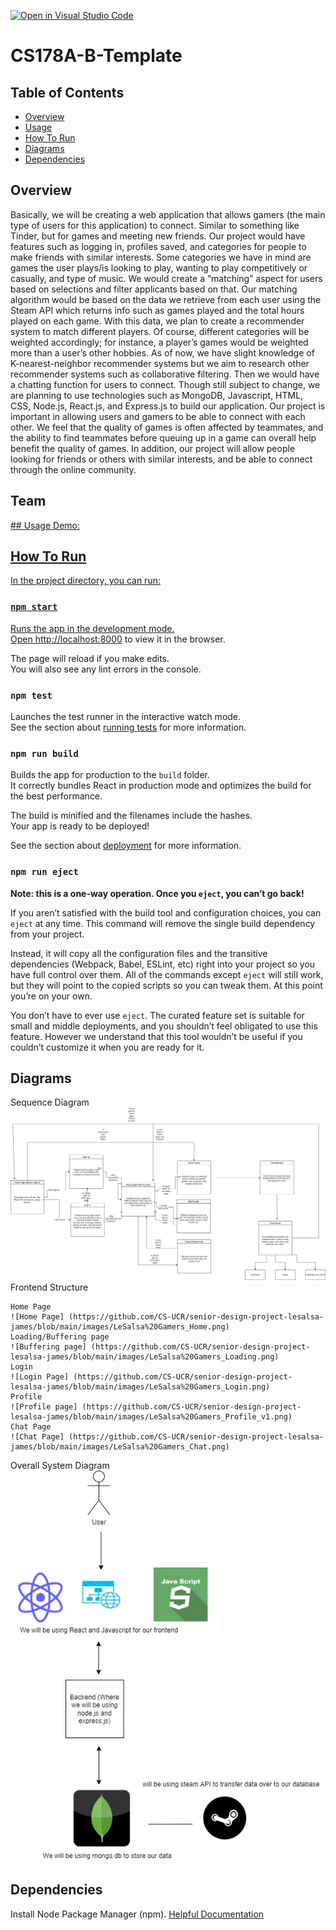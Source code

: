 [![Open in Visual Studio Code](https://classroom.github.com/assets/open-in-vscode-f059dc9a6f8d3a56e377f745f24479a46679e63a5d9fe6f495e02850cd0d8118.svg)](https://classroom.github.com/online_ide?assignment_repo_id=5819898&assignment_repo_type=AssignmentRepo)
# CS178A-B-Template

## Table of Contents
- [Overview](#overview)
- [Usage](#usage)
- [How To Run](#how-to-run)
- [Diagrams](#diagrams)
- [Dependencies](#dependencies)

## Overview
Basically, we will be creating a web application that allows gamers (the main type of users for this application) to connect. Similar to something like Tinder, but for games and meeting new friends. Our project would have features such as logging in, profiles saved, and categories for people to make friends with similar interests. Some categories we have in mind are games the user plays/is looking to play, wanting to play competitively or casually, and type of music. We would create a “matching” aspect for users based on selections and filter applicants based on that. 
  Our matching algorithm would be based on the data we retrieve from each user using the Steam API which returns info such as games played and the total hours played on each game. With this data, we plan to create a recommender system to match different players. Of course, different categories will be weighted accordingly; for instance, a player’s games would be weighted more than a user’s other hobbies. As of now, we have slight knowledge of K-nearest-neighbor recommender systems but we aim to research other recommender systems such as collaborative filtering. 
Then we would have a chatting function for users to connect. Though still subject to change, we are planning to use technologies such as MongoDB, Javascript, HTML, CSS, Node.js, React.js, and Express.js to build our application.
	Our project is important in allowing users and gamers to be able to connect with each other. We feel that the quality of games is often affected by teammates, and the ability to find teammates before queuing up in a game can overall help benefit the quality of games. In addition, our project will allow people looking for friends or others with similar interests, and be able to connect through the online community.


## Team
<a href="https://github.com/achen163" target="_blank">
  
<a href="https://github.com/sabroops" target="_blank">
  
<a href="https://github.com/steven-nguyen22" target="_blank">
## Usage
Demo: <Link to youtube video>

<Screenshot of application>

## How To Run
In the project directory, you can run:

### `npm start`

Runs the app in the development mode.<br />
Open [http://localhost:8000](http://localhost:8000) to view it in the browser.

The page will reload if you make edits.<br />
You will also see any lint errors in the console.

### `npm test`

Launches the test runner in the interactive watch mode.<br />
See the section about [running tests](https://facebook.github.io/create-react-app/docs/running-tests) for more information.

### `npm run build`

Builds the app for production to the `build` folder.<br />
It correctly bundles React in production mode and optimizes the build for the best performance.

The build is minified and the filenames include the hashes.<br />
Your app is ready to be deployed!

See the section about [deployment](https://facebook.github.io/create-react-app/docs/deployment) for more information.

### `npm run eject`

**Note: this is a one-way operation. Once you `eject`, you can’t go back!**

If you aren’t satisfied with the build tool and configuration choices, you can `eject` at any time. This command will remove the single build dependency from your project.

Instead, it will copy all the configuration files and the transitive dependencies (Webpack, Babel, ESLint, etc) right into your project so you have full control over them. All of the commands except `eject` will still work, but they will point to the copied scripts so you can tweak them. At this point you’re on your own.

You don’t have to ever use `eject`. The curated feature set is suitable for small and middle deployments, and you shouldn’t feel obligated to use this feature. However we understand that this tool wouldn’t be useful if you couldn’t customize it when you are ready for it.

## Diagrams

Sequence Diagram
![Sequence Diagram](https://github.com/CS-UCR/senior-design-project-lesalsa-james/blob/main/images/Gamersonly%20Sequence%20Diagram.jpg) 
Frontend Structure
	
	Home Page
	![Home Page] (https://github.com/CS-UCR/senior-design-project-lesalsa-james/blob/main/images/LeSalsa%20Gamers_Home.png)
	Loading/Buffering page
	![Buffering page] (https://github.com/CS-UCR/senior-design-project-lesalsa-james/blob/main/images/LeSalsa%20Gamers_Loading.png)
	Login
	![Login Page] (https://github.com/CS-UCR/senior-design-project-lesalsa-james/blob/main/images/LeSalsa%20Gamers_Login.png)
	Profile
	![Profile page] (https://github.com/CS-UCR/senior-design-project-lesalsa-james/blob/main/images/LeSalsa%20Gamers_Profile_v1.png)
	Chat Page
	![Chat Page] (https://github.com/CS-UCR/senior-design-project-lesalsa-james/blob/main/images/LeSalsa%20Gamers_Chat.png)


Overall System Diagram
![Overall System Diagram](https://github.com/CS-UCR/senior-design-project-lesalsa-james/blob/main/images/System%20Diagram.jpg) 

## Dependencies
Install Node Package Manager (npm). [Helpful Documentation](https://www.npmjs.com/get-npm)

